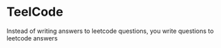 # TeelCode

Instead of writing answers to leetcode questions, you write questions to leetcode answers
